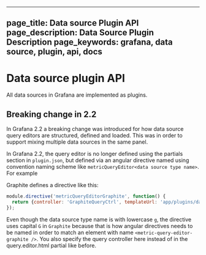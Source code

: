----
page_title: Data source Plugin API
page_description: Data Source Plugin Description
page_keywords: grafana, data source, plugin, api, docs
---

# Data source plugin API

All data sources in Grafana are implemented as plugins.

## Breaking change in 2.2

In Grafana 2.2 a breaking change was introduced for how data source query editors
are structured, defined and loaded. This was in order to support mixing multiple data sources
in the same panel.

In Grafana 2.2, the query editor is no longer defined using the partials section in
`plugin.json`, but defined via an angular directive named using convention naming
scheme like `metricQueryEditor<data source type name>`. For example

Graphite defines a directive like this:

```javascript
module.directive('metricQueryEditorGraphite', function() {
  return {controller: 'GraphiteQueryCtrl', templateUrl: 'app/plugins/datasource/graphite/partials/query.editor.html'};
});
```

Even though the data source type name is with lowercase `g`, the directive uses capital `G` in `Graphite` because
that is how angular directives needs to be named in order to match an element with name `<metric-query-editor-graphite />`.
You also specify the query controller here instead of in the query.editor.html partial like before.



